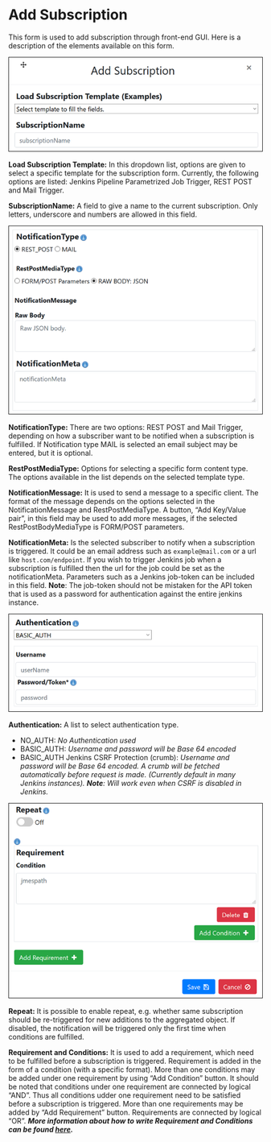 # Add Subscription

This form is used to add subscription through front-end GUI. Here is a
description of the elements available on this form.

<img border="1" src="images/subscription_add_part1.png">
</img>

**Load Subscription Template:** In this dropdown list, options are given to
select a specific template for the subscription form. Currently, the following
options are listed: Jenkins Pipeline Parametrized Job Trigger, REST POST and
Mail Trigger.

**SubscriptionName:** A field to give a name to the current subscription. Only
letters, underscore and numbers are allowed in this field.

<img border="1" src="images/subscription_add_part2.png">
</img>

**NotificationType:** There are two options: REST POST and
Mail Trigger, depending on how a subscriber want to be notified when a
subscription is fulfilled. If Notification type MAIL is selected an email
subject may be entered, but it is optional.

**RestPostMediaType:** Options for selecting a
specific form content type. The options available in the list depends on the
selected template type.

**NotificationMessage:** It is used to send a message to a specific client. The
format of the message depends on the options selected in the NotificationMessage
and RestPostMediaType. A button, “Add Key/Value pair”, in this field may be
used to add more messages, if the selected RestPostBodyMediaType is FORM/POST
parameters.

**NotificationMeta:** Is the selected subscriber to notify when a subscription
is triggered. It could be an email address such as `example@mail.com` or a url
like `host.com/endpoint`. If you wish to trigger Jenkins job when a subscription
is fulfilled then the url for the job could be set as the notificationMeta.
Parameters such as a Jenkins job-token can be included in this field.
**Note**: The job-token should not be mistaken for the API token that is
used as a password for authentication against the entire jenkins instance.

<img border="1" src="images/subscription_add_part3.png">
</img>

**Authentication:** A list to select authentication type.
* NO_AUTH: _No Authentication used_
* BASIC_AUTH: _Username and password will be Base 64 encoded_
* BASIC_AUTH Jenkins CSRF Protection (crumb): _Username and password will
be Base 64 encoded. A crumb will be fetched automatically before request is made.
(Currently default in many Jenkins instances). **Note**: Will work even when CSRF
is disabled in Jenkins._

<img border="1" src="images/subscription_add_part4.png">
</img>

**Repeat:** It is possible to enable repeat, e.g. whether same subscription
should be re-triggered for new additions to the aggregated object. If disabled,
the notification will be triggered only the first time when conditions are
fulfilled.

**Requirement and Conditions:** It is used to add a requirement, which need to
be fulfilled before a subscription is triggered. Requirement is added in the form
of a condition (with a specific format). More than one conditions may be added
under one requirement by using “Add Condition” button. It should be noted
that conditions under one requirement are connected by logical “AND”.
Thus all conditions udder one requirement need to be satisfied before a subscription
is triggered. More than one requirements may be added by “Add Requirement” button.
Requirements are connected by logical “OR”.
**_More information about how to write Requirement and Conditions can be found [here](https://github.com/eiffel-community/eiffel-intelligence/blob/master/wiki/markdown/subscriptions.md#writing-requirements-and-conditions)._**
